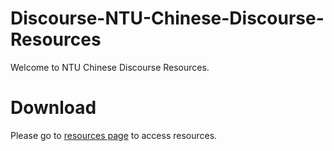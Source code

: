 # Discourse-NTU-Chinese-Discourse-Resources

Welcome to NTU Chinese Discourse Resources.

# Download
Please go to [resources page](http://nlg.csie.ntu.edu.tw/ntu-discourse/index.php) to access resources.
